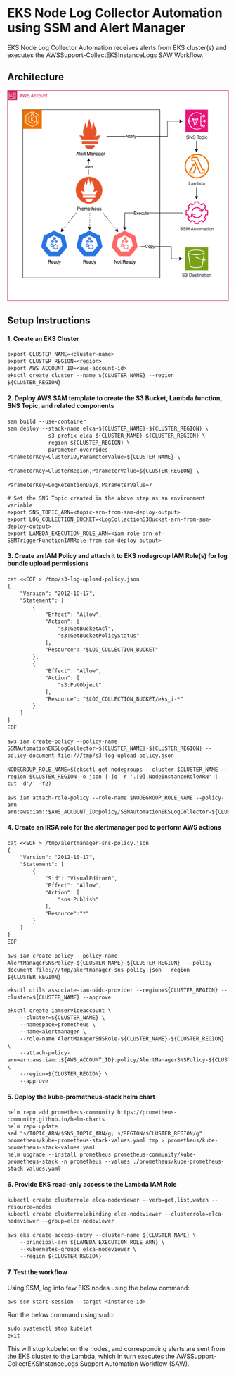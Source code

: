# EKS Node Log Collector Automation using SSM and Alert Manager

EKS Node Log Collector Automation receives alerts from EKS cluster(s) and executes the AWSSupport-CollectEKSInstanceLogs SAW Workflow.

## Architecture
![architecture](./files/elc-automation.png)

## Setup Instructions

#### 1. Create an EKS Cluster
```
export CLUSTER_NAME=<cluster-name>
export CLUSTER_REGION=<region>
export AWS_ACCOUNT_ID=<aws-account-id>
eksctl create cluster --name ${CLUSTER_NAME} --region ${CLUSTER_REGION}
```

#### 2. Deploy AWS SAM template to create the S3 Bucket, Lambda function, SNS Topic, and related components
```
sam build --use-container
sam deploy --stack-name elca-${CLUSTER_NAME}-${CLUSTER_REGION} \
           --s3-prefix elca-${CLUSTER_NAME}-${CLUSTER_REGION} \
           --region ${CLUSTER_REGION} \
           --parameter-overrides ParameterKey=ClusterID,ParameterValue=${CLUSTER_NAME} \
                                 ParameterKey=ClusterRegion,ParameterValue=${CLUSTER_REGION} \
                                 ParameterKey=LogRetentionDays,ParameterValue=7
```
```
# Set the SNS Topic created in the above step as an environment variable
export SNS_TOPIC_ARN=<topic-arn-from-sam-deploy-output>
export LOG_COLLECTION_BUCKET=<LogCollectionS3Bucket-arn-from-sam-deploy-output>
export LAMBDA_EXECUTION_ROLE_ARN=<iam-role-arn-of-SSMTriggerFunctionIAMRole-from-sam-deploy-output>
```

#### 3. Create an IAM Policy and attach it to EKS nodegroup IAM Role(s) for log bundle upload permissions
```
cat <<EOF > /tmp/s3-log-upload-policy.json
{
    "Version": "2012-10-17",
    "Statement": [
        {
            "Effect": "Allow",
            "Action": [
                "s3:GetBucketAcl",
                "s3:GetBucketPolicyStatus"
            ],
            "Resource": "$LOG_COLLECTION_BUCKET"
        },
        {
            "Effect": "Allow",
            "Action": [
                "s3:PutObject"
            ],
            "Resource": "$LOG_COLLECTION_BUCKET/eks_i-*"
        }
    ]
}
EOF

aws iam create-policy --policy-name SSMAutomationEKSLogCollector-${CLUSTER_NAME}-${CLUSTER_REGION} --policy-document file:///tmp/s3-log-upload-policy.json

NODEGROUP_ROLE_NAME=$(eksctl get nodegroups --cluster $CLUSTER_NAME --region $CLUSTER_REGION -o json | jq -r '.[0].NodeInstanceRoleARN' | cut -d'/' -f2)

aws iam attach-role-policy --role-name $NODEGROUP_ROLE_NAME --policy-arn arn:aws:iam::$AWS_ACCOUNT_ID:policy/SSMAutomationEKSLogCollector-${CLUSTER_NAME}-${CLUSTER_REGION}
```

#### 4. Create an IRSA role for the alertmanager pod to perform AWS actions
```
cat <<EOF > /tmp/alertmanager-sns-policy.json
{
    "Version": "2012-10-17",
    "Statement": [
        {
            "Sid": "VisualEditor0",
            "Effect": "Allow",
            "Action": [
                "sns:Publish"
            ],
            "Resource":"*"
        }
    ]
}
EOF

aws iam create-policy --policy-name AlertManagerSNSPolicy-${CLUSTER_NAME}-${CLUSTER_REGION}  --policy-document file:///tmp/alertmanager-sns-policy.json --region ${CLUSTER_REGION}
```

```
eksctl utils associate-iam-oidc-provider --region=${CLUSTER_REGION} --cluster=${CLUSTER_NAME} --approve
```

```
eksctl create iamserviceaccount \
    --cluster=${CLUSTER_NAME} \
    --namespace=prometheus \
    --name=alertmanager \
    --role-name AlertManagerSNSRole-${CLUSTER_NAME}-${CLUSTER_REGION} \
    --attach-policy-arn=arn:aws:iam::${AWS_ACCOUNT_ID}:policy/AlertManagerSNSPolicy-${CLUSTER_NAME}-${CLUSTER_REGION} \
    --region=${CLUSTER_REGION} \
    --approve
```

#### 5. Deploy the kube-prometheus-stack helm chart
```
helm repo add prometheus-community https://prometheus-community.github.io/helm-charts
helm repo update
sed "s/TOPIC_ARN/$SNS_TOPIC_ARN/g; s/REGION/$CLUSTER_REGION/g" prometheus/kube-prometheus-stack-values.yaml.tmp > prometheus/kube-prometheus-stack-values.yaml
helm upgrade --install prometheus prometheus-community/kube-prometheus-stack -n prometheus --values ./prometheus/kube-prometheus-stack-values.yaml
```

#### 6. Provide EKS read-only access to the Lambda IAM Role

```
kubectl create clusterrole elca-nodeviewer --verb=get,list,watch --resource=nodes
kubectl create clusterrolebinding elca-nodeviewer --clusterrole=elca-nodeviewer --group=elca-nodeviewer

aws eks create-access-entry --cluster-name ${CLUSTER_NAME} \
    --principal-arn ${LAMBDA_EXECUTION_ROLE_ARN} \
    --kubernetes-groups elca-nodeviewer \
    --region ${CLUSTER_REGION}
```

#### 7. Test the workflow

Using SSM, log into few EKS nodes using the below command:
```
aws ssm start-session --target <instance-id>
```
Run the below command using sudo:
```
sudo systemctl stop kubelet
exit
```
This will stop kubelet on the nodes, and corresponding alerts are sent from the EKS cluster to the Lambda, which in turn executes the AWSSupport-CollectEKSInstanceLogs Support Automation Workflow (SAW).
